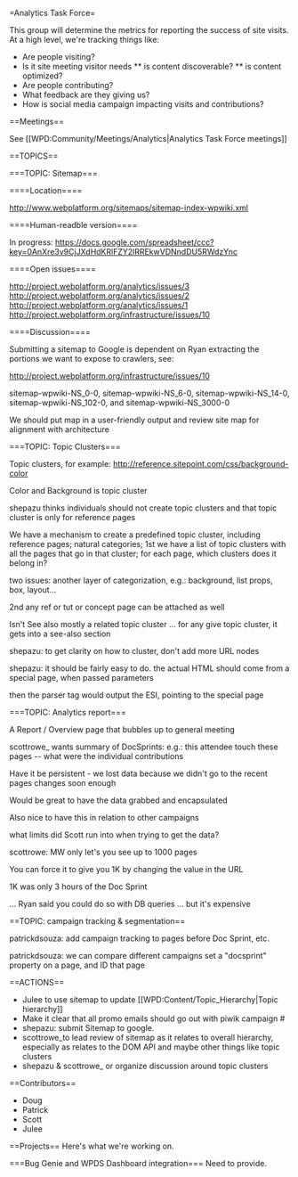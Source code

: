 =Analytics Task Force=

This group will determine the metrics for reporting the success of site visits. At a high level, we're tracking things like:

* Are people visiting?
* Is it site meeting visitor needs
** is content discoverable?
** is content optimized?
* Are people contributing?
* What feedback are they giving us?
* How is social media campaign impacting visits and contributions?

==Meetings==

See [[WPD:Community/Meetings/Analytics|Analytics Task Force meetings]]

==TOPICS==

===TOPIC: Sitemap===

====Location====

http://www.webplatform.org/sitemaps/sitemap-index-wpwiki.xml

====Human-readble version====

In progress: https://docs.google.com/spreadsheet/ccc?key=0AnXre3v9CjJXdHdKRlFZY2lRREkwVDNndDU5RWdzYnc

====Open issues====

http://project.webplatform.org/analytics/issues/3
http://project.webplatform.org/analytics/issues/2
http://project.webplatform.org/analytics/issues/1
http://project.webplatform.org/infrastructure/issues/10

====Discussion====

Submitting a sitemap to Google is dependent on Ryan extracting the portions we want to expose to crawlers, see:

http://project.webplatform.org/infrastructure/issues/10

sitemap-wpwiki-NS_0-0, sitemap-wpwiki-NS_6-0, sitemap-wpwiki-NS_14-0, sitemap-wpwiki-NS_102-0, and sitemap-wpwiki-NS_3000-0

We should put map in a user-friendly output and review site map for alignment with architecture


===TOPIC: Topic Clusters===

Topic clusters, for example: 
http://reference.sitepoint.com/css/background-color

Color and Background is topic cluster

shepazu thinks individuals should not create topic clusters and that topic cluster is only for reference pages

We have a mechanism to create a predefined topic cluster, including reference pages; natural categories; 1st we have a list of topic clusters with all the pages that go in that cluster; for each page, which clusters does it belong in?

two issues: another layer of categorization, e.g.: background, list props, box, layout...

2nd any ref or tut or concept page can be attached as well

Isn't See also  mostly a related topic cluster
… for any give topic cluster, it gets into a see-also section

shepazu: to get clarity on how to cluster, don't add more URL nodes

shepazu: it should be fairly easy to do. the actual HTML should come from a special page, when passed parameters

then the parser tag would output the ESI, pointing to the special page

===TOPIC: Analytics report===

A Report / Overview page that bubbles up to general meeting


scottrowe_ wants summary of DocSprints: e.g.: this attendee touch these pages -- what were the individual contributions

Have it be persistent - we lost data because we didn't go to the recent pages changes soon enough

Would be great to have the data grabbed and encapsulated

Also nice to have this in relation to other campaigns

what limits did Scott run into when trying to get the data?

scottrowe: MW only let's you see up to 1000 pages

You can force it to give you 1K by changing the value in the URL

1K was only 3 hours of the Doc Sprint

… Ryan said you could do so with DB queries
… but it's expensive

==TOPIC: campaign tracking & segmentation==

patrickdsouza: add campaign tracking to pages before Doc Sprint, etc.

patrickdsouza: we can compare different campaigns
set a "docsprint" property on a page, and ID that page

==ACTIONS==

* Julee to use sitemap to update [[WPD:Content/Topic_Hierarchy|Topic hierarchy]]
* Make it clear that all promo emails should go out with piwik campaign #
* shepazu: submit Sitemap to google.
* scottrowe_to lead review of sitemap as it relates to overall hierarchy, especially as relates to the DOM API and maybe other things like topic clusters
* shepazu & scottrowe_ or organize discussion around topic clusters

==Contributors==
* Doug
* Patrick
* Scott
* Julee

==Projects==
Here's what we're working on.

===Bug Genie and WPDS Dashboard integration===
Need to provide.